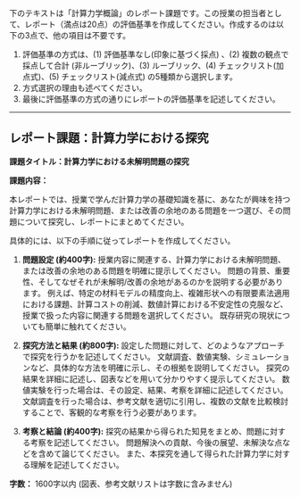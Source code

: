 下のテキストは「計算力学概論」のレポート課題です。この授業の担当者として、レポート（満点は20点）の評価基準を作成してください。作成するのは以下の3点で、他の項目は不要です。

1. 評価基準の方式は、(1) 評価基準なし(印象に基づく採点) 、(2) 複数の観点で採点して合計  (非ルーブリック)、(3) ルーブリック、(4) チェックリスト(加点式)、(5) チェックリスト(減点式) の5種類から選択します。
2. 方式選択の理由も述べてください。
3. 最後に評価基準の方式の通りにレポートの評価基準を記述してください。

---------------------------------------
## レポート課題：計算力学における探究

**課題タイトル：計算力学における未解明問題の探究**

**課題内容：**

本レポートでは、授業で学んだ計算力学の基礎知識を基に、あなたが興味を持つ計算力学における未解明問題、または改善の余地のある問題を一つ選び、その問題について探究し、レポートにまとめてください。

具体的には、以下の手順に従ってレポートを作成してください。

1. **問題設定 (約400字):**  授業内容に関連する、計算力学における未解明問題、または改善の余地のある問題を明確に提示してください。  問題の背景、重要性、そしてなぜそれが未解明/改善の余地があるのかを説明する必要があります。  例えば、特定の材料モデルの精度向上、複雑形状への有限要素法適用における課題、計算コストの削減、数値計算における不安定性の克服など、授業で扱った内容に関連する問題を選択してください。  既存研究の現状についても簡単に触れてください。

2. **探究方法と結果 (約800字):**  設定した問題に対して、どのようなアプローチで探究を行うかを記述してください。  文献調査、数値実験、シミュレーションなど、具体的な方法を明確に示し、その根拠を説明してください。  探究の結果を詳細に記述し、図表などを用いて分かりやすく提示してください。  数値実験を行った場合は、その設定、結果、考察を詳細に記述してください。  文献調査を行った場合は、参考文献を適切に引用し、複数の文献を比較検討することで、客観的な考察を行う必要があります。

3. **考察と結論 (約400字):**  探究の結果から得られた知見をまとめ、問題に対する考察を記述してください。  問題解決への貢献、今後の展望、未解決な点などを含めて論じてください。  また、本探究を通して得られた計算力学に対する理解を記述してください。


**字数：** 1600字以内 (図表、参考文献リストは字数に含みません)
